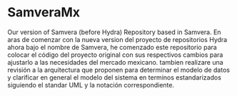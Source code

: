 # SamveraMx
Our version of Samvera (before Hydra) Repository based in Samvera.
En aras de comenzar con la nueva version del proyecto de repositorios Hydra ahora bajo el nombre de Samvera, he comenzado este repositorio para colocar el código del proyecto original con sus respectivos cambios para ajustarlo a las necesidades del mercado mexicano. tambien realizare una revisión a la arquitectura que proponen para determinar el modelo de datos y clarificar en general el modelo del sistema en terminos estandarizados siguiendo el standar UML y la notación correspondiente.
